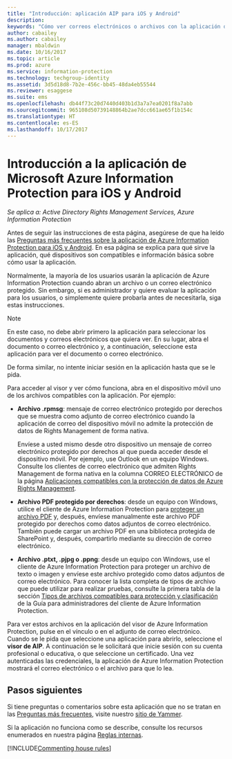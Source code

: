 ```yaml
---
title: "Introducción: aplicación AIP para iOS y Android"
description: 
keywords: "Cómo ver correos electrónicos o archivos con la aplicación de Azure Information Protection para iOS y Android"
author: cabailey
ms.author: cabailey
manager: mbaldwin
ms.date: 10/16/2017
ms.topic: article
ms.prod: azure
ms.service: information-protection
ms.technology: techgroup-identity
ms.assetid: 3d5d18d8-7b2e-456c-bb45-48da4eb55544
ms.reviewer: esaggese
ms.suite: ems
ms.openlocfilehash: db44f73c20d7440d403b1d3a7a7ea0201f8a7abb
ms.sourcegitcommit: 965108d50739148864b2ae7dcc661ae65f1b154c
ms.translationtype: HT
ms.contentlocale: es-ES
ms.lasthandoff: 10/17/2017
---
```

# <a name="get-started-with-the-microsoft-azure-information-protection-app-for-ios-and-android"></a>Introducción a la aplicación de Microsoft Azure Information Protection para iOS y Android

*Se aplica a: Active Directory Rights Management Services, Azure Information Protection*

Antes de seguir las instrucciones de esta página, asegúrese de que ha leído las [Preguntas más frecuentes sobre la aplicación de Azure Information Protection para iOS y Android](mobile-app-faq.md). En esa página se explica para qué sirve la aplicación, qué dispositivos son compatibles e información básica sobre cómo usar la aplicación.

Normalmente, la mayoría de los usuarios usarán la aplicación de Azure Information Protection cuando abran un archivo o un correo electrónico protegido. Sin embargo, si es administrador y quiere evaluar la aplicación para los usuarios, o simplemente quiere probarla antes de necesitarla, siga estas instrucciones.

> [!NOTE]
> En este caso, no debe abrir primero la aplicación para seleccionar los documentos y correos electrónicos que quiera ver. En su lugar, abra el documento o correo electrónico y, a continuación, seleccione esta aplicación para ver el documento o correo electrónico.
>
> De forma similar, no intente iniciar sesión en la aplicación hasta que se le pida.

Para acceder al visor y ver cómo funciona, abra en el dispositivo móvil uno de los archivos compatibles con la aplicación. Por ejemplo:

- **Archivo .rpmsg**: mensaje de correo electrónico protegido por derechos que se muestra como adjunto de correo electrónico cuando la aplicación de correo del dispositivo móvil no admite la protección de datos de Rights Management de forma nativa.  
    
    Envíese a usted mismo desde otro dispositivo un mensaje de correo electrónico protegido por derechos al que pueda acceder desde el dispositivo móvil.  Por ejemplo, use Outlook en un equipo Windows. Consulte los clientes de correo electrónico que admiten Rights Management de forma nativa en la columna CORREO ELECTRÓNICO de la página [Aplicaciones compatibles con la protección de datos de Azure Rights Management](../get-started/requirements-applications.md).

- **Archivo PDF protegido por derechos**: desde un equipo con Windows, utilice el cliente de Azure Information Protection para [proteger un archivo PDF](client-classify-protect.md) y, después, envíese manualmente este archivo PDF protegido por derechos como datos adjuntos de correo electrónico. También puede cargar un archivo PDF en una biblioteca protegida de SharePoint y, después, compartirlo mediante su dirección de correo electrónico.

- **Archivo .ptxt, .pjpg o .ppng**: desde un equipo con Windows, use el cliente de Azure Information Protection para proteger un archivo de texto o imagen y envíese este archivo protegido como datos adjuntos de correo electrónico. Para conocer la lista completa de tipos de archivo que puede utilizar para realizar pruebas, consulte la primera tabla de la sección [Tipos de archivos compatibles para protección y clasificación](client-admin-guide-file-types.md#supported-file-types-for-classification-and-protection) de la Guía para administradores del cliente de Azure Information Protection. 

Para ver estos archivos en la aplicación del visor de Azure Information Protection, pulse en el vínculo o en el adjunto de correo electrónico. Cuando se le pida que seleccione una aplicación para abrirlo, seleccione el **visor de AIP**. A continuación se le solicitará que inicie sesión con su cuenta profesional o educativa, o que seleccione un certificado. Una vez autenticadas las credenciales, la aplicación de Azure Information Protection mostrará el correo electrónico o el archivo para que lo lea.

## <a name="next-steps"></a>Pasos siguientes

Si tiene preguntas o comentarios sobre esta aplicación que no se tratan en las [Preguntas más frecuentes](mobile-app-faq.md), visite nuestro [sitio de Yammer](https://www.yammer.com/AskIPTeam).

Si la aplicación no funciona como se describe, consulte los recursos enumerados en nuestra página [Reglas internas](../house-rules.md).

[!INCLUDE[Commenting house rules](../includes/houserules.md)]